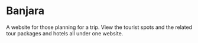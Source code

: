 # Banjara
A website for those planning for a trip. View the tourist spots and the related tour packages and hotels all under one website.

